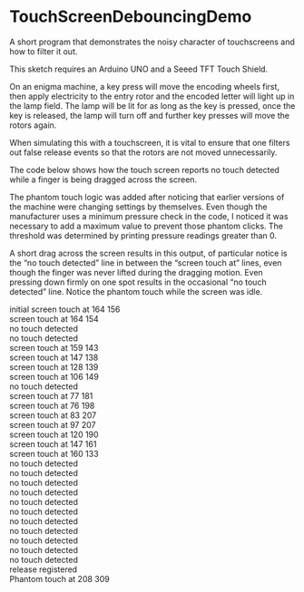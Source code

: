 # TouchScreenDebouncingDemo
A short program that demonstrates the noisy character of touchscreens and how to filter it out.

This sketch requires an Arduino UNO and a Seeed TFT Touch Shield. 

On an enigma machine, a key press will move the encoding wheels first, then apply electricity to the entry rotor and the encoded letter will light up in the lamp field. The lamp will be lit for as long as the key is pressed, once the key is released, the lamp will turn off and further key presses will move the rotors again.

When simulating this with a touchscreen, it is vital to ensure that one filters out false release events so that the rotors are not moved unnecessarily.

The code below shows how the touch screen reports no touch detected while a finger is being dragged across the screen.

The phantom touch logic was added after noticing that earlier versions of the machine were changing settings by themselves. Even though the manufacturer uses a minimum pressure check in the code, I noticed it was necessary to add a maximum value to prevent those phantom clicks. The threshold was determined by printing pressure readings greater than 0.

A short drag across the screen results in this output, of particular notice is the “no touch detected” line in between the “screen touch at” lines, even though the finger was never lifted during the dragging motion. Even pressing down firmly on one spot results in the occasional “no touch detected” line. Notice the phantom touch while the screen was idle.

initial screen touch at 164 156 <br>
screen touch at 164 154 <br>
no touch detected <br>
no touch detected <br>
screen touch at 159 143 <br>
screen touch at 147 138 <br>
screen touch at 128 139 <br>
screen touch at 106 149 <br>
no touch detected <br>
screen touch at 77 181 <br>
screen touch at 76 198 <br>
screen touch at 83 207 <br>
screen touch at 97 207 <br>
screen touch at 120 190 <br>
screen touch at 147 161 <br>
screen touch at 160 133 <br>
no touch detected <br>
no touch detected <br>
no touch detected <br>
no touch detected <br>
no touch detected <br>
no touch detected <br>
no touch detected <br>
no touch detected <br>
no touch detected <br>
no touch detected <br>
no touch detected <br>
release registered <br>
Phantom touch at 208 309 <br>
